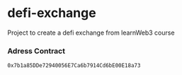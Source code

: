 # defi-exchange

Project to create a defi exchange from learnWeb3 course



### Adress Contract
```
0x7b1a85DDe72940056E7Ca6b7914Cd6bE00E18a73
```
